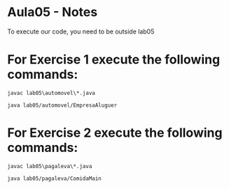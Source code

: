 # Aula05 - Notes

To execute our code, you need to be outside lab05

# For Exercise 1 execute the following commands:

    javac lab05\automovel\*.java

    java lab05/automovel/EmpresaAluguer    

# For Exercise 2 execute the following commands:
    javac lab05\pagaleva\*.java

    java lab05/pagaleva/ComidaMain